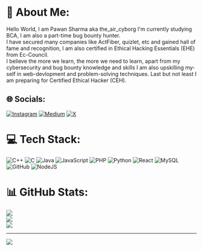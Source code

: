 # 💫 About Me:
Hello World, I am Pawan Sharma aka the_air_cyborg I'm currently studying BCA, I am also a part-time bug bounty hunter.<br>I have secured many companies like ActFiber, quizlet, etc and gained hall of fame and recognition, I am also certified in Ethical Hacking Essentials (EHE) from Ec-Council.<br>I believe the more we learn, the more we need to learn, apart from my cybersecurity and bug bounty knowledge and skills I am also upskilling my-self in web-devlopment and problem-solving techniques. Last but not least I am preparing for Certified Ethical Hacker (CEH).


## 🌐 Socials:
[![Instagram](https://img.shields.io/badge/Instagram-%23E4405F.svg?logo=Instagram&logoColor=white)](https://instagram.com/pawansharma12012) [![Medium](https://img.shields.io/badge/Medium-12100E?logo=medium&logoColor=white)](https://medium.com/the.air.cyborg/) [![X](https://img.shields.io/badge/X-black.svg?logo=X&logoColor=white)](https://x.com/sharmapawan1011) 

# 💻 Tech Stack:
![C++](https://img.shields.io/badge/c++-%2300599C.svg?style=for-the-badge&logo=c%2B%2B&logoColor=white) ![C](https://img.shields.io/badge/c-%2300599C.svg?style=for-the-badge&logo=c&logoColor=white) ![Java](https://img.shields.io/badge/java-%23ED8B00.svg?style=for-the-badge&logo=openjdk&logoColor=white) ![JavaScript](https://img.shields.io/badge/javascript-%23323330.svg?style=for-the-badge&logo=javascript&logoColor=%23F7DF1E) ![PHP](https://img.shields.io/badge/php-%23777BB4.svg?style=for-the-badge&logo=php&logoColor=white) ![Python](https://img.shields.io/badge/python-3670A0?style=for-the-badge&logo=python&logoColor=ffdd54) ![React](https://img.shields.io/badge/react-%2320232a.svg?style=for-the-badge&logo=react&logoColor=%2361DAFB) ![MySQL](https://img.shields.io/badge/mysql-4479A1.svg?style=for-the-badge&logo=mysql&logoColor=white) ![GitHub](https://img.shields.io/badge/github-%23121011.svg?style=for-the-badge&logo=github&logoColor=white) ![NodeJS](https://img.shields.io/badge/node.js-6DA55F?style=for-the-badge&logo=node.js&logoColor=white)
# 📊 GitHub Stats:
![](https://github-readme-stats.vercel.app/api?username=the-air-cyborg&theme=dark&hide_border=false&include_all_commits=true&count_private=true)<br/>
![](https://github-readme-streak-stats.herokuapp.com/?user=the-air-cyborg&theme=dark&hide_border=false)<br/>
![](https://github-readme-stats.vercel.app/api/top-langs/?username=the-air-cyborg&theme=dark&hide_border=false&include_all_commits=true&count_private=true&layout=compact)

---
[![](https://visitcount.itsvg.in/api?id=the-air-cyborg&icon=0&color=0)](https://visitcount.itsvg.in)

<!-- Proudly created with GPRM ( https://gprm.itsvg.in ) -->

